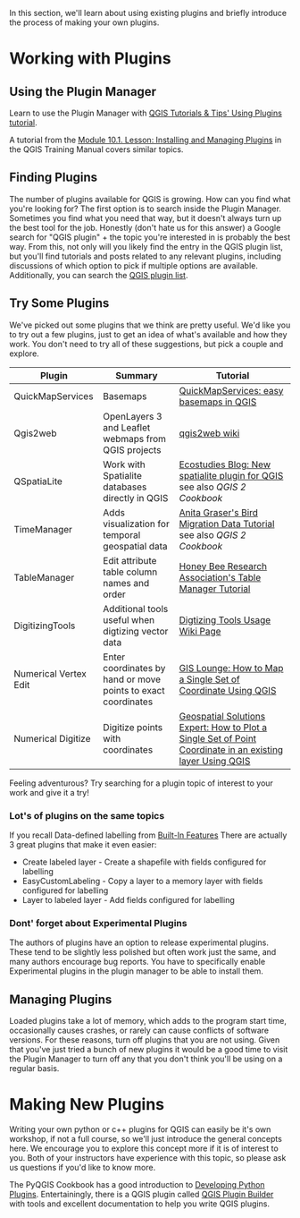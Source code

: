 In this section, we'll learn about using existing plugins and briefly introduce the process of making your own plugins.

# Working with Plugins
## Using the Plugin Manager
Learn to use the Plugin Manager with [QGIS Tutorials & Tips' Using Plugins tutorial](http://www.qgistutorials.com/en/docs/using_plugins.html).

A tutorial from the [Module 10.1. Lesson: Installing and Managing Plugins](http://docs.qgis.org/2.14/en/docs/training_manual/qgis_plugins/fetching_plugins.html#basic-fa-configuring-additional-plugin-repositories) in the QGIS Training Manual covers similar topics.

## Finding Plugins
The number of plugins available for QGIS is growing.  How can you find what you're looking for?  The first option is to search inside the Plugin Manager.  Sometimes you find what you need that way, but it doesn't always turn up the best tool for the job.  Honestly (don't hate us for this answer) a Google search for "QGIS plugin" + the topic you're interested in is probably the best way.  From this, not only will you likely find the entry in the QGIS plugin list, but you'll find tutorials and posts related to any relevant plugins, including discussions of which option to pick if multiple options are available.  Additionally, you can search the [QGIS plugin list](http://plugins.qgis.org/plugins/).

## Try Some Plugins
We've picked out some plugins that we think are pretty useful.  We'd like you to try out a few plugins, just to get an idea of what's available and how they work.  You don't need to try all of these suggestions, but pick a couple and explore.  

|Plugin|Summary|Tutorial|
|---|---|---|
|QuickMapServices|Basemaps|[QuickMapServices: easy basemaps in QGIS](http://nextgis.com/blog/quickmapservices/) |
|Qgis2web|OpenLayers 3 and Leaflet webmaps from QGIS projects|[qgis2web wiki](https://github.com/tomchadwin/qgis2web/wiki) |
|QSpatiaLite| Work with Spatialite databases directly in QGIS |[Ecostudies Blog: New spatialite plugin for QGIS](https://pvanb.wordpress.com/2011/03/30/new-spatialite-plugin-for-qgis/) see also *QGIS 2 Cookbook* |
|TimeManager|Adds visualization for temporal geospatial data |[Anita Graser's Bird Migration Data Tutorial](https://anitagraser.com/2016/09/24/how-to-visualize-bird-migration-data-with-qgis-timemanager/) see also *QGIS 2 Cookbook* |
|TableManager|Edit attribute table column names and order |[Honey Bee Research Association's Table Manager Tutorial](http://www.coloss.org/beebook/I/gis/7/4/5/2) |
|DigitizingTools| Additional tools useful when digtizing vector data |[Digtizing Tools Usage Wiki Page](https://github.com/bstroebl/DigitizingTools/wiki/Usage) |
|Numerical Vertex Edit| Enter coordinates by hand or move points to exact coordinates | [GIS Lounge: How to Map a Single Set of Coordinate Using QGIS](https://www.gislounge.com/map-single-coordinate-using-qgis/)|
|Numerical Digitize| Digitize points with coordinates |[Geospatial Solutions Expert: How to Plot a Single Set of Point Coordinate in an existing layer Using QGIS](https://umar-yusuf.blogspot.com/2016/06/How-to-Plot-a-Single-Set-of-Point-Coordinate-in-an-existing-layer-Using-QGIS.html) |

Feeling adventurous? Try searching for a plugin topic of interest to your work and give it a try!

### Lot's of plugins on the same topics

If you recall Data-defined labelling from [Built-In Features](https://github.com/MicheleTobias/ExtendingQGISWorkshop/blob/master/Built-InFeatures.md)
There are actually 3 great plugins that make it even easier:

* Create labeled layer - Create a shapefile with fields configured for labelling
* EasyCustomLabeling - Copy a layer to a memory layer with fields configured for labelling
* Layer to labeled layer - Add fields configured for labelling

### Dont' forget about Experimental Plugins

The authors of plugins have an option to release experimental plugins. These tend to be slightly less polished but often work just the same, and many authors encourage bug reports. You have to specifically enable Experimental plugins in the plugin manager to be able to install them.

## Managing Plugins
Loaded plugins take a lot of memory, which adds to the program start time, occasionally causes crashes, or rarely can cause conflicts of software versions.  For these reasons, turn off plugins that you are not using.  Given that you've just tried a bunch of new plugins it would be a good time to visit the Plugin Manager to turn off any that you don't think you'll be using on a regular basis.

# Making New Plugins
Writing your own python or c++ plugins for QGIS can easily be it's own workshop, if not a full course, so we'll just introduce the general concepts here.  We encourage you to explore this concept more if it is of interest to you.  Both of your instructors have experience with this topic, so please ask us questions if you'd like to know more.

The PyQGIS Cookbook has a good introduction to [Developing Python Plugins](http://docs.qgis.org/testing/en/docs/pyqgis_developer_cookbook/plugins.html).  Entertainingly, there is a QGIS plugin called [QGIS Plugin Builder](http://geoapt.net/pluginbuilder/) with tools and excellent documentation to help you write QGIS plugins.
